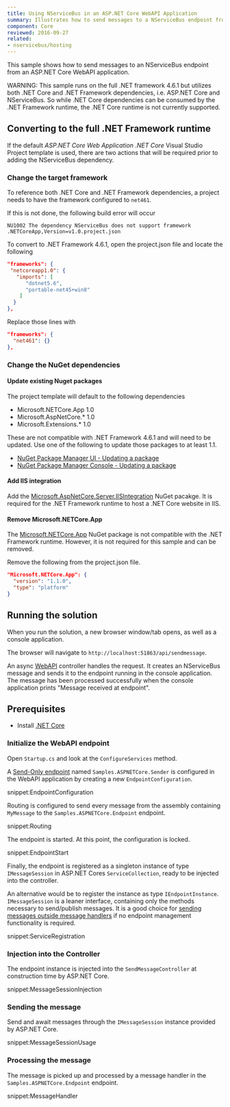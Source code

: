 ```yaml
---
title: Using NServiceBus in an ASP.NET Core WebAPI Application
summary: Illustrates how to send messages to a NServiceBus endpoint from a ASP.NET Core WebAPI application.
component: Core
reviewed: 2016-09-27
related:
- nservicebus/hosting
---
```



This sample shows how to send messages to an NServiceBus endpoint from an ASP.NET Core WebAPI application. 

WARNING: This sample runs on the full .NET framework 4.6.1 but utilizes both .NET Core and .NET Framework dependencies, i.e. ASP.NET Core and NServiceBus. So while .NET Core dependencies can be consumed by the .NET Framework runtime, the .NET Core runtime is not currently supported.


## Converting to the full .NET Framework runtime

If the default *ASP.NET Core Web Application .NET Core* Visual Studio Project template is used, there are two actions that will be required prior to adding the NServiceBus dependency. 


### Change the target framework

To reference both .NET Core and .NET Framework dependencies, a project needs to have the framework configured to `net461`.

If this is not done, the following build error will occur

```no-highlight
NU1002 The dependency NServiceBus does not support framework .NETCoreApp,Version=v1.0.project.json
``` 

To convert to .NET Framework 4.6.1, open the project.json file and locate the following

```json
"frameworks": {
 "netcoreapp1.0": {
   "imports": [
      "dotnet5.6",
      "portable-net45+win8"
    ]
  }
},
```

Replace those lines with

```json
"frameworks": {
  "net461": {}
},
```


### Change the NuGet dependencies


#### Update existing Nuget packages

The project template will default to the following dependencies

 * Microsoft.NETCore.App 1.0
 * Microsoft.AspNetCore.\* 1.0
 * Microsoft.Extensions.\* 1.0

These are not compatible with .NET Framework 4.6.1 and will need to be updated. Use one of the following to update those packages to at least 1.1.

 * [NuGet Package Manager UI - Updating a package](https://docs.nuget.org/ndocs/tools/package-manager-ui#updating-a-package)
 * [NuGet Package Manager Console - Updating a package](https://docs.nuget.org/ndocs/tools/package-manager-console#updating-a-package)


#### Add IIS integration

Add the [Microsoft.AspNetCore.Server.IISIntegration](https://www.nuget.org/packages/Microsoft.AspNetCore.Server.IISIntegration/) NuGet pacakge. It is required for the .NET Framework runtime to host a .NET Core website in IIS.


#### Remove Microsoft.NETCore.App 

The [Microsoft.NETCore.App](https://www.nuget.org/packages/Microsoft.NETCore.App/) NuGet package is not compatible with the .NET Framework runtime. However, it is not required for this sample and can be removed.

Remove the following from the project.json file.

```json
"Microsoft.NETCore.App": {
  "version": "1.1.0",
  "type": "platform"
}
```


## Running the solution

When you run the solution, a new browser window/tab opens, as well as a console application.

The browser will navigate to `http://localhost:51863/api/sendmessage`.

An async [WebAPI](https://www.asp.net/web-api) controller handles the request. It creates an NServiceBus message and sends it to the endpoint running in the console application. The message has been processed successfully when the console application prints "Message received at endpoint". 


## Prerequisites

- Install [.NET Core](https://www.microsoft.com/net/core#windows)


### Initialize the WebAPI endpoint

Open `Startup.cs` and look at the `ConfigureServices` method.

A [Send-Only endpoint](/nservicebus/hosting/#self-hosting-send-only-hosting) named `Samples.ASPNETCore.Sender` is configured in the WebAPI application by creating a new `EndpointConfiguration`.

snippet:EndpointConfiguration

Routing is configured to send every message from the assembly containing `MyMessage` to the `Samples.ASPNETCore.Endpoint` endpoint.

snippet:Routing

The endpoint is started. At this point, the configuration is locked.

snippet:EndpointStart

Finally, the endpoint is registered as a singleton instance of type `IMessageSession` in ASP.NET Cores `ServiceCollection`, ready to be injected into the controller.

An alternative would be to register the instance as type `IEndpointInstance`. `IMessageSession` is a leaner interface, containing only the methods necessary to send/publish messages. It is a good choice for [sending messages outside message handlers](/nservicebus/upgrades/5to6/moving-away-from-ibus.md#migrating-away-from-ibus-sending-messages-outside-message-handlers) if no endpoint management functionality is required.

snippet:ServiceRegistration


### Injection into the Controller

The endpoint instance is injected into the `SendMessageController` at construction time by ASP.NET Core.

snippet:MessageSessionInjection


### Sending the message 

Send and await messages through the `IMessageSession` instance provided by ASP.NET Core.

snippet:MessageSessionUsage


### Processing the message 

The message is picked up and processed by a message handler in the `Samples.ASPNETCore.Endpoint` endpoint.

snippet:MessageHandler
